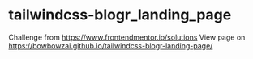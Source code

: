 # tailwindcss-blogr_landing_page
Challenge from https://www.frontendmentor.io/solutions
View page on https://bowbowzai.github.io/tailwindcss-blogr-landing-page/

